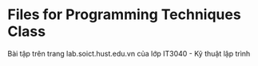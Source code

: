 # Files for Programming Techniques Class
Bài tập trên trang lab.soict.hust.edu.vn của lớp IT3040 - Kỹ thuật lập trình
